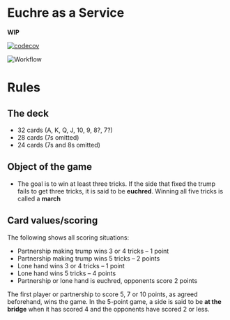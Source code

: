 # Euchre as a Service

**WIP**

[![codecov](https://codecov.io/gh/zakarynichols/euchre/branch/develop/graph/badge.svg?token=M9XADAX4QL)](https://codecov.io/gh/zakarynichols/euchre)

![Workflow](https://github.com/zakarynichols/euchre/actions/workflows/workflow.yml/badge.svg?branch=develop)

# Rules

## The deck

- 32 cards (A, K, Q, J, 10, 9, 8?, 7?)
- 28 cards (7s omitted)
- 24 cards (7s and 8s omitted)

## Object of the game

- The goal is to win at least three tricks. If the side that fixed the trump fails to get three tricks, it is said to be **euchred**. Winning all five tricks is called a **march**

## Card values/scoring

The following shows all scoring situations:

- Partnership making trump wins 3 or 4 tricks – 1 point
- Partnership making trump wins 5 tricks – 2 points
- Lone hand wins 3 or 4 tricks – 1 point
- Lone hand wins 5 tricks – 4 points
- Partnership or lone hand is euchred, opponents score 2 points

The first player or partnership to score 5, 7 or 10 points, as agreed beforehand, wins the game. In the 5-point game, a side is said to be **at the bridge** when it has scored 4 and the opponents have scored 2 or less.
